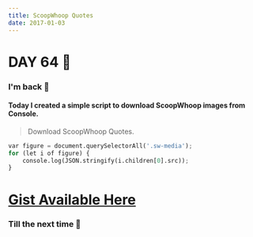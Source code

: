 ```yaml
---
title: ScoopWhoop Quotes
date: 2017-01-03
---
```


# DAY 64 👾 

### I'm back 💙

#### Today I created a simple script to download ScoopWhoop images from Console.

> Download ScoopWhoop Quotes.

```python
var figure = document.querySelectorAll('.sw-media');
for (let i of figure) {
	console.log(JSON.stringify(i.children[0].src));
}
```

# [Gist Available Here](https://gist.github.com/deadcoder0904/3d6f602b1034dfc86a80f89707040850)

### Till the next time 👻 